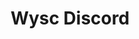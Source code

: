 ---
layout: kbdocs
title:  "Wysc Discord"
category: "Wysc Discord"
catsub: "Index"
last_updated: 15 Mar 2020
---